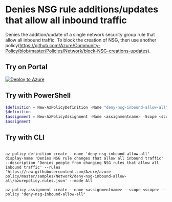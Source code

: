 # Denies NSG rule additions/updates that allow all inbound traffic

Denies the addition/update of  a single network security group rule that allow all inbound traffic. To block the creation of NSG, then use another policy(https://github.com/Azure/Community-Policy/blob/master/Policies/Network/block-NSG-creations-updates). 

## Try on Portal

[![Deploy to Azure](http://azuredeploy.net/deploybutton.png)](https://portal.azure.com/#blade/Microsoft_Azure_Policy/CreatePolicyDefinitionBlade/uri/https%3A%2F%2Fraw.githubusercontent.com%2FAzure%2Fazure-policy%2Fmaster%2Fsamples%2FNetwork%2Fdeny-nsg-inbound-allow-all%2Fazurepolicy.json)

## Try with PowerShell

````powershell
$definition = New-AzPolicyDefinition -Name "deny-nsg-inbound-allow-all" -DisplayName "Denies NSG rule changes that allow all inbound traffic" -description "Denies people from changing NSG rules that allow all inbound traffic" -Policy 'https://raw.githubusercontent.com/Azure/azure-policy/master/samples/Network/deny-nsg-inbound-allow-all/azurepolicy.rules.json' -Mode All
$definition
$assignment = New-AzPolicyAssignment -Name <assignmentname> -Scope <scope> -PolicyDefinition $definition
$assignment 
````

## Try with CLI

````cli

az policy definition create --name 'deny-nsg-inbound-allow-all' --display-name 'Denies NSG rule changes that allow all inbound traffic' --description 'Denies people from changing NSG rules that allow all inbound traffic' --rules 'https://raw.githubusercontent.com/Azure/azure-policy/master/samples/Network/deny-nsg-inbound-allow-all/azurepolicy.rules.json' --mode All

az policy assignment create --name <assignmentname> --scope <scope> --policy "deny-nsg-inbound-allow-all" 

````
